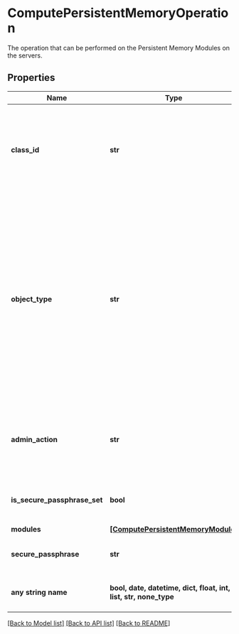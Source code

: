 # ComputePersistentMemoryOperation

The operation that can be performed on the Persistent Memory Modules on the servers.
## Properties
Name | Type | Description | Notes
------------ | ------------- | ------------- | -------------
**class_id** | **str** | The concrete type of this complex type. Its value must be the same as the &#39;objectType&#39; property. The OpenAPI document references this property as a discriminator value. | [readonly] 
**object_type** | **str** | The concrete type of this complex type. The ObjectType property must be set explicitly by API clients when the type is ambiguous. In all other cases, the  ObjectType is optional.  The type is ambiguous when a managed object contains an array of nested documents, and the documents in the array are heterogeneous, i.e. the array can contain nested documents of different types. | 
**admin_action** | **str** | Administrative actions that can be performed on the Persistent Memory Modules. | [optional]  if omitted the server will use the default value of "None"
**is_secure_passphrase_set** | **bool** | Indicates whether the value of the &#39;securePassphrase&#39; property has been set. | [optional] [readonly] 
**modules** | [**[ComputePersistentMemoryModule]**](ComputePersistentMemoryModule.md) |  | [optional] 
**secure_passphrase** | **str** | Secure passphrase of the Persistent Memory Modules of the server. | [optional] 
**any string name** | **bool, date, datetime, dict, float, int, list, str, none_type** | any string name can be used but the value must be the correct type | [optional]

[[Back to Model list]](../README.md#documentation-for-models) [[Back to API list]](../README.md#documentation-for-api-endpoints) [[Back to README]](../README.md)


